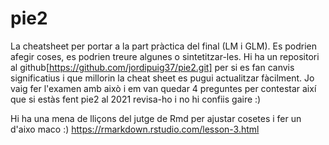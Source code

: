 # pie2
La cheatsheet per portar a la part pràctica del final (LM i GLM). Es podrien afegir coses, es podrien treure algunes o sintetitzar-les. Hi ha un repositori al github[https://github.com/jordipuig37/pie2.git] per si es fan canvis significatius i que millorin la cheat sheet es pugui actualitzar fàcilment. Jo vaig fer l'examen amb això i em van quedar 4 preguntes per contestar així que si estàs fent pie2 al 2021 revisa-ho i no hi confiis gaire :)

Hi ha una mena de lliçons del jutge de Rmd per ajustar cosetes i fer un d'aixo maco :)
https://rmarkdown.rstudio.com/lesson-3.html
